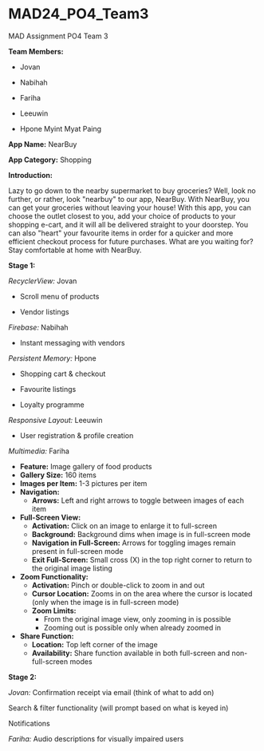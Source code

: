 # MAD24_PO4_Team3

MAD Assignment PO4 Team 3

**Team Members:**

- Jovan

- Nabihah

- Fariha

- Leeuwin

- Hpone Myint Myat Paing

**App Name:** NearBuy

**App Category:** Shopping

**Introduction:**

Lazy to go down to the nearby supermarket to buy groceries? Well, look no further, or rather, look "nearbuy" to our app, NearBuy.
With NearBuy, you can get your groceries without leaving your house!
With this app, you can choose the outlet closest to you, add your choice of products to your shopping e-cart, and it will all be delivered straight to your doorstep.
You can also "heart" your favourite items in order for a quicker and more efficient checkout process for future purchases.
What are you waiting for? Stay comfortable at home with NearBuy.

**Stage 1:** 

*RecyclerView:* Jovan

- Scroll menu of products

- Vendor listings


*Firebase:* Nabihah

- Instant messaging with vendors


*Persistent Memory:* Hpone

- Shopping cart & checkout

- Favourite listings

- Loyalty programme


*Responsive Layout:* Leeuwin

- User registration & profile creation


*Multimedia:* Fariha

- **Feature:** Image gallery of food products
- **Gallery Size:** 160 items
- **Images per Item:** 1-3 pictures per item
- **Navigation:**
  - **Arrows:** Left and right arrows to toggle between images of each item
- **Full-Screen View:**
  - **Activation:** Click on an image to enlarge it to full-screen
  - **Background:** Background dims when image is in full-screen mode
  - **Navigation in Full-Screen:** Arrows for toggling images remain present in full-screen mode
  - **Exit Full-Screen:** Small cross (X) in the top right corner to return to the original image listing
- **Zoom Functionality:**
  - **Activation:** Pinch or double-click to zoom in and out
  - **Cursor Location:** Zooms in on the area where the cursor is located (only when the image is in full-screen mode)
  - **Zoom Limits:** 
    - From the original image view, only zooming in is possible
    - Zooming out is possible only when already zoomed in
- **Share Function:**
  - **Location:** Top left corner of the image
  - **Availability:** Share function available in both full-screen and non-full-screen modes


**Stage 2:**

*Jovan:*
Confirmation receipt via email (think of what to add on)

Search & filter functionality (will prompt based on what is keyed in)

Notifications

*Fariha:*
Audio descriptions for visually impaired users

